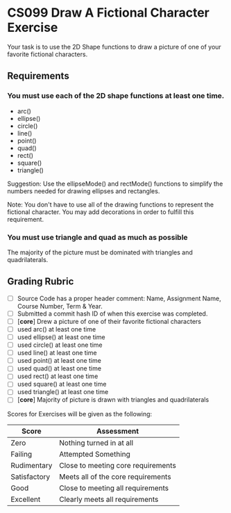 
# CS099 Draw A Fictional Character Exercise

Your task is to use the 2D Shape functions to draw a picture of one of your favorite fictional characters.


## Requirements

### You must use each of the 2D shape functions at least one time.

- arc()
- ellipse()
- circle()
- line()
- point()
- quad()
- rect()
- square()
- triangle()

Suggestion: Use the ellipseMode() and rectMode() functions to simplify the numbers needed for drawing ellipses and rectangles.

Note: You don't have to use all of the drawing functions to represent the fictional character. You may add decorations in order to fulfill this requirement.

### You must use triangle and quad as much as possible

The majority of the picture must be dominated with triangles and quadrilaterals.

## Grading Rubric

- [ ] Source Code has a proper header comment: Name, Assignment Name, Course Number, Term & Year.
- [ ] Submitted a commit hash ID of when this exercise was completed.
- [ ] [**core**] Drew a picture of one of their favorite fictional characters
- [ ] used arc() at least one time
- [ ] used ellipse() at least one time
- [ ] used circle() at least one time
- [ ] used line() at least one time
- [ ] used point() at least one time
- [ ] used quad() at least one time
- [ ] used rect() at least one time
- [ ] used square() at least one time
- [ ] used triangle() at least one time
- [ ] [**core**] Majority of picture is drawn with triangles and quadrilaterals

Scores for Exercises will be given as the following:

Score        | Assessment
------------ | ----------
Zero         | Nothing turned in at all
Failing      | Attempted Something
Rudimentary  | Close to meeting core requirements
Satisfactory | Meets all of the core requirements
Good         | Close to meeting all requirements
Excellent    | Clearly meets all requirements

